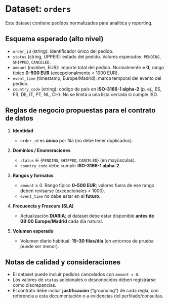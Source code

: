 # Dataset: `orders`

Este dataset contiene pedidos normalizados para analítica y reporting.

## Esquema esperado (alto nivel)
- `order_id` (string): identificador único del pedido.
- `status` (string, UPPER): estado del pedido. Valores esperados: `PENDING`, `SHIPPED`, `CANCELED`.
- `amount` (number, EUR): importe total del pedido. Normalmente **≥ 0**; rango típico **0–500 EUR** (excepcionalmente < 1000 EUR).
- `event_time` (timestamp, Europe/Madrid): marca temporal del evento del pedido.
- `country_code` (string): código de país en **ISO-3166-1 alpha-2** (p. ej., ES, FR, DE, IT, PT, NL, CH). No se limita a una lista cerrada si cumple ISO.

## Reglas de negocio propuestas para el contrato de datos
1. **Identidad**
   - `order_id` es **único** por fila (no debe tener duplicados).

2. **Dominios / Enumeraciones**
   - `status` ∈ {`PENDING`, `SHIPPED`, `CANCELED`} (en mayúsculas).
   - `country_code` debe cumplir **ISO-3166-1 alpha-2**.

3. **Rangos y formatos**
   - `amount` ≥ 0. Rango típico **0–500 EUR**; valores fuera de ese rango deben revisarse (excepcionales < 1000).
   - `event_time` no debe estar en el **futuro**.

4. **Frecuencia y Frescura (SLA)**
   - Actualización **DIARIA**; el dataset debe estar disponible **antes de 08:00 Europe/Madrid** cada día natural.

5. **Volumen esperado**
   - Volumen diario habitual: **15–30 filas/día** (en entornos de prueba puede ser menor).

## Notas de calidad y consideraciones
- El dataset puede incluir pedidos cancelados con `amount = 0`.
- Los valores de `status` adicionales o desconocidos deben registrarse como discrepancias.
- El contrato debe incluir **justificación** (“grounding”) de cada regla, con referencia a esta documentación o a evidencias del perfilado/consultas.
